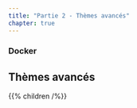 ```yaml
---
title: "Partie 2 - Thèmes avancés"
chapter: true
---
```


### Docker

## Thèmes avancés

{{% children /%}}